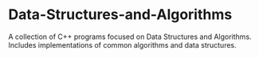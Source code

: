 # Data-Structures-and-Algorithms
A collection of C++ programs focused on Data Structures and Algorithms. Includes implementations of common algorithms and data structures.
